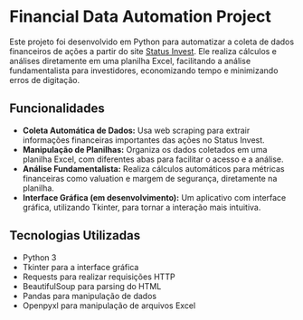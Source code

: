 # Financial Data Automation Project

Este projeto foi desenvolvido em Python para automatizar a coleta de dados financeiros de ações a partir do site [Status Invest](https://statusinvest.com.br/). Ele realiza cálculos e análises diretamente em uma planilha Excel, facilitando a análise fundamentalista para investidores, economizando tempo e minimizando erros de digitação.

## Funcionalidades

- **Coleta Automática de Dados:** Usa web scraping para extrair informações financeiras importantes das ações no Status Invest.
- **Manipulação de Planilhas:** Organiza os dados coletados em uma planilha Excel, com diferentes abas para facilitar o acesso e a análise.
- **Análise Fundamentalista:** Realiza cálculos automáticos para métricas financeiras como valuation e margem de segurança, diretamente na planilha.
- **Interface Gráfica (em desenvolvimento):** Um aplicativo com interface gráfica, utilizando Tkinter, para tornar a interação mais intuitiva.

## Tecnologias Utilizadas

- Python 3
- Tkinter para a interface gráfica
- Requests para realizar requisições HTTP
- BeautifulSoup para parsing do HTML
- Pandas para manipulação de dados
- Openpyxl para manipulação de arquivos Excel
